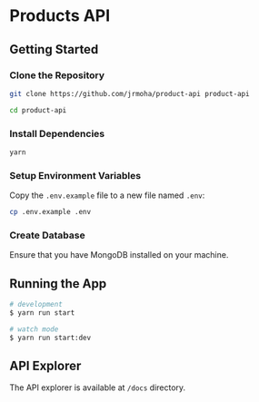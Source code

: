# Products API

## Getting Started

### Clone the Repository

```bash
git clone https://github.com/jrmoha/product-api product-api

cd product-api
```

### Install Dependencies

```bash
yarn
```

### Setup Environment Variables

Copy the `.env.example` file to a new file named `.env`:

```bash
cp .env.example .env
```

### Create Database

Ensure that you have MongoDB installed on your machine.

## Running the App

```bash
# development
$ yarn run start

# watch mode
$ yarn run start:dev
```

## API Explorer

The API explorer is available at `/docs` directory.
